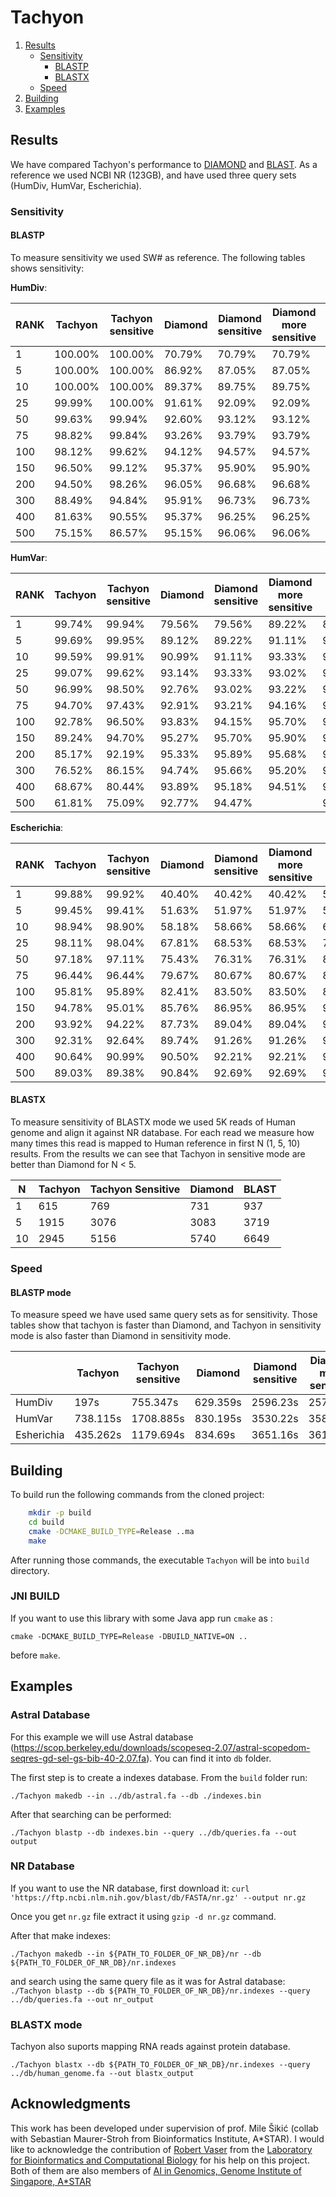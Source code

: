 # Tachyon

1. [Results](#results)
    - [Sensitivity](#sensitivity)
        - [BLASTP](#BLASTP)
        - [BLASTX](#BLASTX)
    - [Speed](#Speed)
2. [Building](#Building)
3. [Examples](#Examples)
  
## Results
We have compared Tachyon's performance to [DIAMOND](http://www.diamondsearch.org/index.php) 
and [BLAST](https://blast.ncbi.nlm.nih.gov/Blast.cgi). As a reference we used NCBI NR (123GB),
and have used three query sets (HumDiv, HumVar, Escherichia). 

### Sensitivity

#### BLASTP
To measure sensitivity we used SW# as reference. The following tables shows sensitivity:

**HumDiv**: 

| RANK | Tachyon | Tachyon sensitive | Diamond | Diamond sensitive | Diamond more sensitive | BLAST  |
| ---- | ------- | ----------------- | ------- | ----------------- | ---------------------- | ------ |
| 1    | 100.00% | 100.00%           | 70.79%  | 70.79%            | 70.79%                 | 76.51% |
| 5    | 100.00% | 100.00%           | 86.92%  | 87.05%            | 87.05%                 | 90.79% |
| 10   | 100.00% | 100.00%           | 89.37%  | 89.75%            | 89.75%                 | 94.10% |
| 25   | 99.99%  | 100.00%           | 91.61%  | 92.09%            | 92.09%                 | 96.24% |
| 50   | 99.63%  | 99.94%            | 92.60%  | 93.12%            | 93.12%                 | 96.21% |
| 75   | 98.82%  | 99.84%            | 93.26%  | 93.79%            | 93.79%                 | 96.25% |
| 100  | 98.12%  | 99.62%            | 94.12%  | 94.57%            | 94.57%                 | 96.56% |
| 150  | 96.50%  | 99.12%            | 95.37%  | 95.90%            | 95.90%                 | 96.66% |
| 200  | 94.50%  | 98.26%            | 96.05%  | 96.68%            | 96.68%                 | 96.40% |
| 300  | 88.49%  | 94.84%            | 95.91%  | 96.73%            | 96.73%                 | 95.68% |
| 400  | 81.63%  | 90.55%            | 95.37%  | 96.25%            | 96.25%                 | 94.72% |
| 500  | 75.15%  | 86.57%            | 95.15%  | 96.06%            | 96.06%                 | 94.13% |

**HumVar**:

| RANK | Tachyon | Tachyon sensitive | Diamond | Diamond sensitive | Diamond more sensitive | BLAST  |
| ---- | ------- | ----------------- | ------- | ----------------- | ---------------------- | ------ |
| 1    | 99.74%  | 99.94%            | 79.56%  | 79.56%            | 89.22%                 | 83.38% |
| 5    | 99.69%  | 99.95%            | 89.12%  | 89.22%            | 91.11%                 | 92.74% |
| 10   | 99.59%  | 99.91%            | 90.99%  | 91.11%            | 93.33%                 | 94.68% |
| 25   | 99.07%  | 99.62%            | 93.14%  | 93.33%            | 93.02%                 | 96.32% |
| 50   | 96.99%  | 98.50%            | 92.76%  | 93.02%            | 93.22%                 | 95.80% |
| 75   | 94.70%  | 97.43%            | 92.91%  | 93.21%            | 94.16%                 | 95.74% |
| 100  | 92.78%  | 96.50%            | 93.83%  | 94.15%            | 95.70%                 | 95.94% |
| 150  | 89.24%  | 94.70%            | 95.27%  | 95.70%            | 95.90%                 | 96.02% |
| 200  | 85.17%  | 92.19%            | 95.33%  | 95.89%            | 95.68%                 | 95.47% |
| 300  | 76.52%  | 86.15%            | 94.74%  | 95.66%            | 95.20%                 | 94.43% |
| 400  | 68.67%  | 80.44%            | 93.89%  | 95.18%            | 94.51%                 | 93.52% |
| 500  | 61.81%  | 75.09%            | 92.77%  | 94.47%            |                        | 92.58% |


**Escherichia**:

| RANK | Tachyon | Tachyon sensitive | Diamond | Diamond sensitive | Diamond more sensitive | BLAST  |
| ---- | ------- | ----------------- | ------- | ----------------- | ---------------------- | ------ |
| 1    | 99.88%  | 99.92%            | 40.40%  | 40.42%            | 40.42%                 | 52.85% |
| 5    | 99.45%  | 99.41%            | 51.63%  | 51.97%            | 51.97%                 | 58.64% |
| 10   | 98.94%  | 98.90%            | 58.18%  | 58.66%            | 58.66%                 | 64.52% |
| 25   | 98.11%  | 98.04%            | 67.81%  | 68.53%            | 68.53%                 | 73.65% |
| 50   | 97.18%  | 97.11%            | 75.43%  | 76.31%            | 76.31%                 | 81.22% |
| 75   | 96.44%  | 96.44%            | 79.67%  | 80.67%            | 80.67%                 | 85.47% |
| 100  | 95.81%  | 95.89%            | 82.41%  | 83.50%            | 83.50%                 | 88.13% |
| 150  | 94.78%  | 95.01%            | 85.76%  | 86.95%            | 86.95%                 | 91.34% |
| 200  | 93.92%  | 94.22%            | 87.73%  | 89.04%            | 89.04%                 | 93.33% |
| 300  | 92.31%  | 92.64%            | 89.74%  | 91.26%            | 91.26%                 | 95.34% |
| 400  | 90.64%  | 90.99%            | 90.50%  | 92.21%            | 92.21%                 | 96.27% |
| 500  | 89.03%  | 89.38%            | 90.84%  | 92.69%            | 92.69%                 | 96.79% |


#### BLASTX

To measure sensitivity of BLASTX mode we used 5K reads of Human genome and align it against NR database. For each
read we measure how many times this read is mapped to Human reference in first N (1, 5, 10) results.
From the results we can see that Tachyon in sensitive mode are better than Diamond for N < 5.

|N | Tachyon | Tachyon Sensitive | Diamond | BLAST |
|---| ------- | ---------------   | ------- | ----- |
|1  | 615     |           769     |  731    | 937   |
|5  | 1915    |           3076    |  3083   | 3719   |
|10 | 2945    |           5156    |  5740   | 6649   |


### Speed

#### BLASTP mode
To measure speed we have used same query sets as for sensitivity. Those tables show that tachyon is 
faster than Diamond, and Tachyon in sensitivity mode is also faster than Diamond in sensitivity mode.

|               | Tachyon      | Tachyon sensitive | Diamond      | Diamond sensitive | Diamond more sensitive |
| ----          | ------------ | ----------------- | ------------ | ----------------- | ---------------------- |
| HumDiv        | 197s         | 755.347s          | 629.359s     | 2596.23s          | 2578.82s               |
| HumVar        | 738.115s     | 1708.885s         | 830.195s     | 3530.22s          | 3588.32s               |
| Esherichia    | 435.262s     | 1179.694s         | 834.69s      | 3651.16s          | 3617.92s               |

## Building

To build run the following commands from the cloned project:

```bash
    mkdir -p build
    cd build
    cmake -DCMAKE_BUILD_TYPE=Release ..ma
    make
```

After running those commands, the executable `Tachyon` will
be into `build` directory.

### JNI BUILD

If you want to use this library with some Java app run `cmake` as :

`cmake -DCMAKE_BUILD_TYPE=Release -DBUILD_NATIVE=ON ..` 

before `make`.


## Examples

### Astral Database
For this example we will use Astral database (https://scop.berkeley.edu/downloads/scopeseq-2.07/astral-scopedom-seqres-gd-sel-gs-bib-40-2.07.fa).
You can find it into `db` folder.

The first step is to create a indexes database. From the `build` folder run:

`./Tachyon makedb --in ../db/astral.fa --db ./indexes.bin`

After that searching can be performed:

`./Tachyon blastp --db indexes.bin --query ../db/queries.fa --out output`

### NR Database
If you want to use the NR database, first download it:
`curl 'https://ftp.ncbi.nlm.nih.gov/blast/db/FASTA/nr.gz' --output nr.gz`

Once you get `nr.gz` file extract it using `gzip -d nr.gz` command.

After that make indexes:

`./Tachyon makedb --in ${PATH_TO_FOLDER_OF_NR_DB}/nr --db ${PATH_TO_FOLDER_OF_NR_DB}/nr.indexes`

and search using the same query file as it was for Astral database:
`./Tachyon blastp --db ${PATH_TO_FOLDER_OF_NR_DB}/nr.indexes --query ../db/queries.fa --out nr_output` 

### BLASTX mode
Tachyon also suports mapping RNA reads against protein database.

`./Tachyon blastx --db ${PATH_TO_FOLDER_OF_NR_DB}/nr.indexes --query ../db/human_genome.fa --out blastx_output`
## Acknowledgments

This work has been developed under supervision of prof. Mile Šikić (collab with Sebastian Maurer-Stroh from  Bioinformatics Institute, A*STAR). 
I would like to acknowledge the contribution of [Robert Vaser](https://github.com/rvaser/) from
the [Laboratory for Bioinformatics and Computational Biology](http://complex.zesoi.fer.hr/index.php/en/) 
for his help on this project. Both of them are also members of [AI in Genomics, Genome Institute of Singapore, A*STAR](https://www.a-star.edu.sg/gis)
